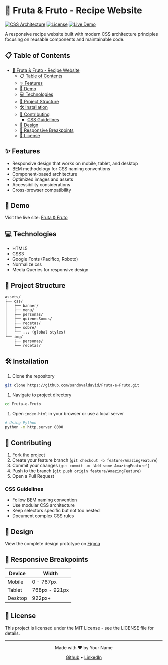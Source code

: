 # 🍎 Fruta & Fruto - Recipe Website

[![CSS Architecture](https://img.shields.io/badge/CSS-Architecture-blue)](https://github.com/your-username/arquitectura-css)
[![License](https://img.shields.io/badge/License-MIT-green.svg)](LICENSE)
[![Live Demo](https://img.shields.io/badge/Demo-Live-brightgreen)](https://fruto-e-fruto.devprojects.tech)

A responsive recipe website built with modern CSS architecture principles focusing on reusable components and maintainable code.

## 📋 Table of Contents

- [🍎 Fruta \& Fruto - Recipe Website](#-fruta--fruto---recipe-website)
  - [📋 Table of Contents](#-table-of-contents)
  - [✨ Features](#-features)
  - [🚀 Demo](#-demo)
  - [💻 Technologies](#-technologies)
  - [📁 Project Structure](#-project-structure)
  - [🛠️ Installation](#️-installation)
  - [🤝 Contributing](#-contributing)
    - [CSS Guidelines](#css-guidelines)
  - [🎨 Design](#-design)
  - [📱 Responsive Breakpoints](#-responsive-breakpoints)
  - [📄 License](#-license)

## ✨ Features

- Responsive design that works on mobile, tablet, and desktop
- BEM methodology for CSS naming conventions
- Component-based architecture
- Optimized images and assets
- Accessibility considerations
- Cross-browser compatibility

## 🚀 Demo

Visit the live site: [Fruta & Fruto](https://fruto-e-fruto.devprojects.tech)

## 💻 Technologies

- HTML5
- CSS3
- Google Fonts (Pacifico, Roboto)
- Normalize.css
- Media Queries for responsive design

## 📁 Project Structure

``` note
assets/
├── css/
│   ├── banner/
│   ├── menu/
│   ├── personas/
│   ├── quienesSomos/
│   ├── recetas/
│   ├── sobre/
│   └── ... (global styles)
└── img/
    ├── personas/
    └── recetas/
```

## 🛠️ Installation

1. Clone the repository

```bash
git clone https://github.com/sandovaldavid/Fruta-e-Fruto.git
```

1. Navigate to project directory

```bash
cd Fruta-e-Fruto
```

1. Open `index.html` in your browser or use a local server

```bash
# Using Python
python -m http.server 8000
```

## 🤝 Contributing

1. Fork the project
2. Create your feature branch (`git checkout -b feature/AmazingFeature`)
3. Commit your changes (`git commit -m 'Add some AmazingFeature'`)
4. Push to the branch (`git push origin feature/AmazingFeature`)
5. Open a Pull Request

### CSS Guidelines

- Follow BEM naming convention
- Use modular CSS architecture
- Keep selectors specific but not too nested
- Document complex CSS rules

## 🎨 Design

View the complete design prototype on [Figma](https://www.figma.com/file/ZIZuMVCGh6cE3UQvTbFsuj/alura-bootstrap?node-id=0%3A1)

## 📱 Responsive Breakpoints

| Device | Width |
|--------|-------|
| Mobile | 0 - 767px |
| Tablet | 768px - 921px |
| Desktop | 922px+ |

## 📄 License

This project is licensed under the MIT License - see the LICENSE file for details.

---

<p align="center">Made with ❤️ by Your Name</p>

<p align="center">
<a href="https://github.com/sandovaldavid">Github</a> •
<a href="https://linkedin.com/in/jdavidsandovals">LinkedIn</a>
</p>
